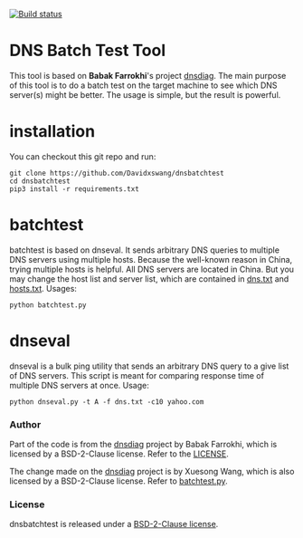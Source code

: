 [![Build status](https://travis-ci.com/Davidxswang/dnsdiag.svg?branch=master)](https://travis-ci.com/github/Davidxswang)

DNS Batch Test Tool
==================================================

This tool is based on **Babak Farrokhi**'s project [dnsdiag](https://github.com/farrokhi/dnsdiag). The main purpose of this tool is to do a batch test on the target machine to see which DNS server(s) might be better. The usage is simple, but the result is powerful.

# installation

You can checkout this git repo and run:

```shell script
git clone https://github.com/Davidxswang/dnsbatchtest
cd dnsbatchtest
pip3 install -r requirements.txt
```

# batchtest

batchtest is based on dnseval. It sends arbitrary DNS queries to multiple DNS servers using multiple hosts. Because the well-known reason in China, trying multiple hosts is helpful. All DNS servers are located in China. But you may change the host list and server list, which are contained in [dns.txt](dns.txt) and [hosts.txt](hosts.txt). Usages:

```shell script
python batchtest.py
```

# dnseval
dnseval is a bulk ping utility that sends an arbitrary DNS query to a give list
of DNS servers. This script is meant for comparing response time of multiple
DNS servers at once. Usage:

```shell script
python dnseval.py -t A -f dns.txt -c10 yahoo.com
```

### Author

Part of the code is from the [dnsdiag](https://github.com/farrokhi/dnsdiag) project by Babak Farrokhi, which is licensed by a BSD-2-Clause license. Refer to the [LICENSE](LICENSE).

The change made on the [dnsdiag](https://github.com/farrokhi/dnsdiag) project is by Xuesong Wang, which is also licensed by a BSD-2-Clause license. Refer to [batchtest.py](batchtest.py).

### License

dnsbatchtest is released under a [BSD-2-Clause license](LICENSE).
